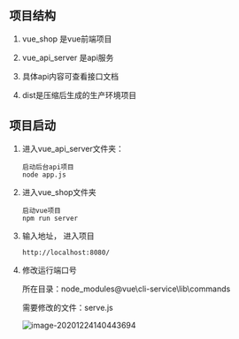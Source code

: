 ## 项目结构

1. vue_shop 是vue前端项目
2. 
   vue_api_server 是api服务

3. 
   具体api内容可查看接口文档

4. dist是压缩后生成的生产环境项目



## 项目启动

1. 进入vue_api_server文件夹：  

   ```nodejs
   启动后台api项目
   node app.js
   ```

2. 进入vue_shop文件夹

   ```
   启动vue项目
   npm run server
   ```

3. 输入地址， 进入项目

   ```
   http://localhost:8080/ 
   ```

4. 修改运行端口号

   所在目录：node_modules\@vue\cli-service\lib\commands

   需要修改的文件：serve.js

   ![image-20201224140443694](C:\Users\Administrator\AppData\Roaming\Typora\typora-user-images\image-20201224140443694.png)

   

